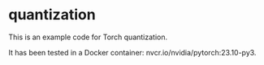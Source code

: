 # quantization

This is an example code for Torch quantization. 

It has been tested in a Docker container: nvcr.io/nvidia/pytorch:23.10-py3.
